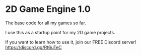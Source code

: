 # 2D Game Engine 1.0

The base code for all my games so far.

I use this as a startup point for my 2D game projects.

If you want to learn how to use it, join our FREE Discord server! https://discord.gg/Rt6uTeC
